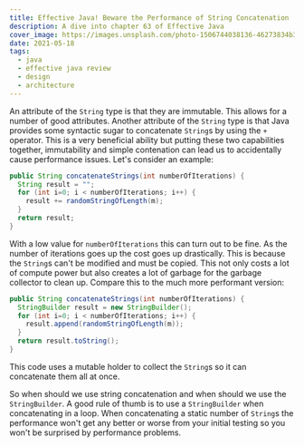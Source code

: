 ```yaml
---
title: Effective Java! Beware the Performance of String Concatenation
description: A dive into chapter 63 of Effective Java
cover_image: https://images.unsplash.com/photo-1506744038136-46273834b3fb?ixid=MnwxMjA3fDB8MHxwaG90by1wYWdlfHx8fGVufDB8fHx8&ixlib=rb-1.2.1&auto=format&fit=crop&w=1050&q=80
date: 2021-05-18
tags:
  - java
  - effective java review
  - design
  - architecture
---
```


An attribute of the `String` type is that they are immutable. This allows for a number of good attributes. Another attribute of the `String` type is that Java provides some syntactic sugar to concatenate `String`s by using the `+` operator. This is a very beneficial ability but putting these two capabilities together, immutability and simple contenation can lead us to accidentally cause performance issues. Let's consider an example:

```java
public String concatenateStrings(int numberOfIterations) {
  String result = "";
  for (int i=0; i < numberOfIterations; i++) {
    result += randomStringOfLength(m);
  }
  return result;
}
```

With a low value for `numberOfIterations` this can turn out to be fine. As the number of iterations goes up the cost goes up drastically. This is because the `String`s can't be modified and must be copied. This not only costs a lot of compute power but also creates a lot of garbage for the garbage collector to clean up. Compare this to the much more performant version:

```java
public String concatenateStrings(int numberOfIterations) {
  StringBuilder result = new StringBuilder();
  for (int i=0; i < numberOfIterations; i++) {
    result.append(randomStringOfLength(m));
  }
  return result.toString();
}
```

This code uses a mutable holder to collect the `String`s so it can concatenate them all at once. 

So when should we use string concatenation and when should we use the `StringBuilder`. A good rule of thumb is to use a `StringBuilder` when concatenating in a loop. When concatenating a static number of `String`s the performance won't get any better or worse from your initial testing so you won't be surprised by performance problems. 